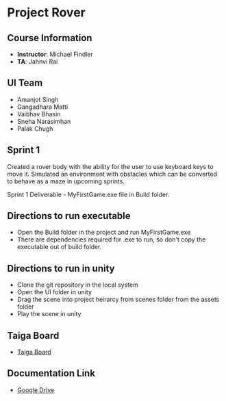 # Project Rover

## Course Information
- **Instructor**: Michael Findler
- **TA**: Jahnvi Rai

## UI Team
- Amanjot Singh
- Gangadhara Matti
- Vaibhav Bhasin
- Sneha Narasimhan
- Palak Chugh

## Sprint 1
Created a rover body with the ability for the user to use keyboard keys to move it. Simulated an environment with obstacles which can be converted to behave as a maze in upcoming sprints.

Sprint 1 Deliverable - MyFirstGame.exe file in Build folder.

## Directions to run executable
- Open the Build folder in the project and run MyFirstGame.exe
- There are dependencies required for .exe to run, so don't copy the executable out of build folder.

## Directions to run in unity
- Clone the git repository in the local system
- Open the UI folder in unity
- Drag the scene into project heirarcy from scenes folder from the assets folder
- Play the scene in unity

## Taiga Board
- [Taiga Board](https://tree.taiga.io/project/gmatti1-ser574roverprojectui/backlog)

## Documentation Link
- [Google Drive](https://drive.google.com/drive/u/1/folders/179mMU8yw6jKtETn6Q0-5lH5IkhCP958J)
